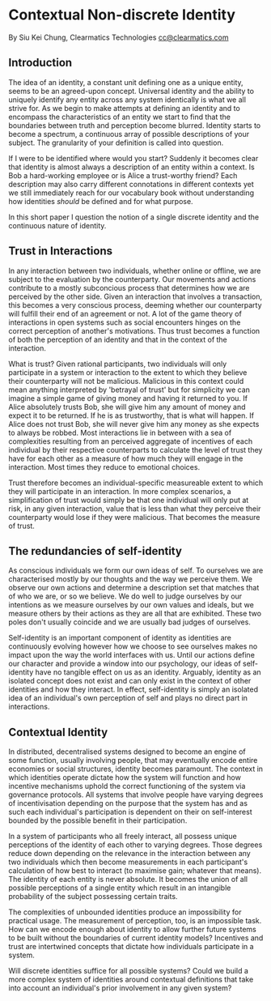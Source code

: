 # Contextual Non-discrete Identity

By Siu Kei Chung, Clearmatics Technologies
cc@clearmatics.com

## Introduction

The idea of an identity, a constant unit defining one as a unique entity, seems to be an agreed-upon concept. Universal identity and the ability to uniquely identify any entity across any system identically is what we all strive for. As we begin to make attempts at defining an identity and to encompass the characteristics of an entity we start to find that the boundaries between truth and perception become blurred. Identity starts to become a spectrum, a continuous array of possible descriptions of your subject. The granularity of your definition is called into question.

If I were to be identified where would you start? Suddenly it becomes clear that identity is almost always a description of an entity within a context. Is Bob a hard-working employee or is Alice a trust-worthy friend? Each description may also carry different connotations in different contexts yet we still immediately reach for our vocabulary book without understanding how identities _should_ be defined and for what purpose.

In this short paper I question the notion of a single discrete identity and the continuous nature of identity.


## Trust in Interactions

In any interaction between two individuals, whether online or offline, we are subject to the evaluation by the counterparty. Our movements and actions contribute to a mostly subconcious process that determines how we are perceived by the other side. Given an interaction that involves a transaction, this becomes a very conscious process, deeming whether our counterparty will fulfill their end of an agreement or not. A lot of the game theory of interactions in open systems such as social encounters hinges on the correct perception of another's motivations. Thus trust becomes a function of both the perception of an identity and that in the context of the interaction.

What is trust? Given rational participants, two individuals will only participate in a system or interaction to the extent to which they believe their counterparty will not be malicious. Malicious in this context could mean anything interpreted by 'betrayal of trust' but for simplicity we can imagine a simple game of giving money and having it returned to you. If Alice absolutely trusts Bob, she will give him any amount of money and expect it to be returned. If he is as trustworthy, that is what will happen. If Alice does not trust Bob, she will never give him any money as she expects to always be robbed. Most interactions lie in between with a sea of complexities resulting from an perceived aggregate of incentives of each individual by their respective counterparts to calculate the level of trust they have for each other as a measure of how much they will engage in the interaction. Most times they reduce to emotional choices. 

Trust therefore becomes an individual-specific measureable extent to which they will participate in an interaction. In more complex scenarios, a simplification of trust would simply be that one individual will only put at risk, in any given interaction, value that is less than what they perceive their counterparty would lose if they were malicious. That becomes the measure of trust.

## The redundancies of self-identity

As conscious individuals we form our own ideas of self. To ourselves we are characterised mostly by our thoughts and the way we perceive them. We observe our own actions and determine a description set that matches that of who we are, or so we believe. We do well to judge ourselves by our intentions as we measure ourselves by our own values and ideals, but we measure others by their actions as they are all that are exhibited. These two poles don't usually coincide and we are usually bad judges of ourselves.

Self-identity is an important component of identity as identities are continuously evolving however how we choose to see ourselves makes no impact upon the way the world interfaces with us. Until our actions define our character and provide a window into our psychology, our ideas of self-identity have no tangible effect on us as an identity. Arguably, identity as an isolated concept does not exist and can only exist in the context of other identities and how they interact. In effect, self-identity is simply an isolated idea of an individual's own perception of self and plays no direct part in interactions.

## Contextual Identity

In distributed, decentralised systems designed to become an engine of some function, usually involving people, that may eventually encode entire economies or social structures, identity becomes paramount. The context in which identities operate dictate how the system will function and how incentive mechanisms uphold the correct functioning of the system via governance protocols. All systems that involve people have varying degrees of incentivisation depending on the purpose that the system has and as such each individual's participation is dependent on their on self-interest bounded by the possible benefit in their participation.

In a system of participants who all freely interact, all possess unique perceptions of the identity of each other to varying degrees. Those degrees reduce down depending on the relevance in the interaction between any two individuals which then become measurements in each participant's calculation of how best to interact (to maximise gain; whatever that means). The identity of each entity is never absolute. It becomes the union of all possible perceptions of a single entity which result in an intangible probability of the subject possessing certain traits.

The complexities of unbounded identities produce an impossibility for practical usage. The measurement of perception, too, is an impossible task. How can we encode enough about identity to allow further future systems to be built without the boundaries of current identity models? Incentives and trust are intertwined concepts that dictate how individuals participate in a system.

Will discrete identities suffice for all possible systems? Could we build a more complex system of identities around contextual definitions that take into account an individual's prior involvement in any given system?
